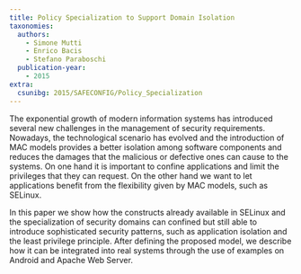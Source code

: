 ```yaml
---
title: Policy Specialization to Support Domain Isolation
taxonomies:
  authors:
    - Simone Mutti
    - Enrico Bacis
    - Stefano Paraboschi
  publication-year:
    - 2015
extra:
  csunibg: 2015/SAFECONFIG/Policy_Specialization
---
```


The exponential growth of modern information systems has
introduced several new challenges in the management of security
requirements. Nowadays, the technological scenario
has evolved and the introduction of MAC models provides
a better isolation among software components and reduces
the damages that the malicious or defective ones can cause
to the systems. On one hand it is important to confine applications
and limit the privileges that they can request. On
the other hand we want to let applications benefit from the
flexibility given by MAC models, such as SELinux.

In this paper we show how the constructs already available
in SELinux and the specialization of security domains can
confined but still able to introduce sophisticated security
patterns, such as application isolation and the least privilege
principle. After defining the proposed model, we describe
how it can be integrated into real systems through the use
of examples on Android and Apache Web Server.
